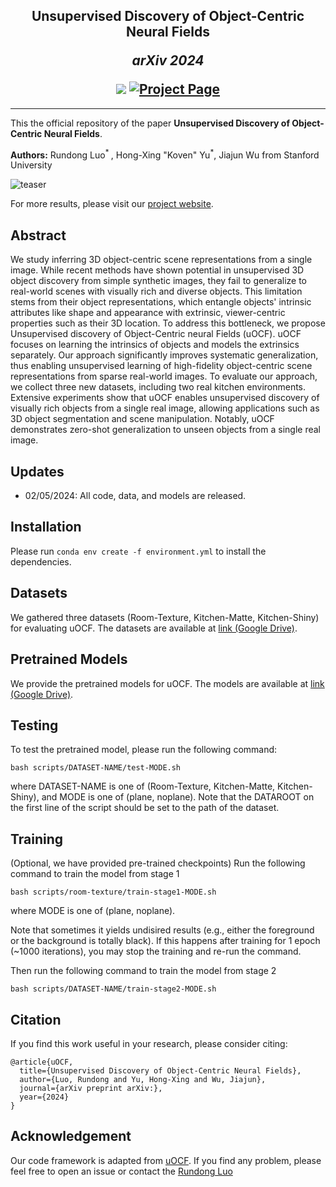 <h2 align="center">
  <b>Unsupervised Discovery of Object-Centric Neural Fields</b>

  <b><i>arXiv 2024</i></b>


<div align="center">
    <a href="https://arxiv.org/abs/" target="_blank">
    <img src="https://img.shields.io/badge/arXiv-red"></a>
    <!-- <a href="https://arxiv.org/abs/2307.08779" target="_blank">
    <img src="https://img.shields.io/badge/Paper-orange" alt="paper"></a> -->
    <!-- <a href="https://red-fairy.github.io/ZeroShotDayNightDA-Webpage/supp.pdf" target="_blank">
    <img src="https://img.shields.io/badge/Supplementary-green" alt="supp"></a> -->
    <a href="https://red-fairy.github.io/uOCF/" target="_blank">
    <img src="https://img.shields.io/badge/Project Page-blue" alt="Project Page"/></a>
</div>
</h2>

---

This the official repository of the paper **Unsupervised Discovery of Object-Centric Neural Fields**.

**Authors:** Rundong Luo<sup>* </sup>, Hong-Xing "Koven" Yu<sup>*</sup>, Jiajun Wu from Stanford University

![teaser](https://red-fairy.github.io/uOCF/assets/images/teaser.png)

For more results, please visit our [project website](https://red-fairy.github.io/uOCF/).

## Abstract
We study inferring 3D object-centric scene representations from a single image. While recent methods have shown potential in unsupervised 3D object discovery from simple synthetic images, they fail to generalize to real-world scenes with visually rich and diverse objects. This limitation stems from their object representations, which entangle objects' intrinsic attributes like shape and appearance with extrinsic, viewer-centric properties such as their 3D location. To address this bottleneck, we propose Unsupervised discovery of Object-Centric neural Fields (uOCF). uOCF focuses on learning the intrinsics of objects and models the extrinsics separately. Our approach significantly improves systematic generalization, thus enabling unsupervised learning of high-fidelity object-centric scene representations from sparse real-world images. To evaluate our approach, we collect three new datasets, including two real kitchen environments. Extensive experiments show that uOCF enables unsupervised discovery of visually rich objects from a single real image, allowing applications such as 3D object segmentation and scene manipulation. Notably, uOCF demonstrates zero-shot generalization to unseen objects from a single real image.

## Updates
- 02/05/2024: All code, data, and models are released.

## Installation
Please run `conda env create -f environment.yml` to install the dependencies.

## Datasets
We gathered three datasets (Room-Texture, Kitchen-Matte, Kitchen-Shiny) for evaluating uOCF. The datasets are available at [link (Google Drive)](https://drive.google.com/drive/folders/1v_lZhiI32rvKjUDQVb5B7KHMpNLgQ2P_?usp=drive_link).

## Pretrained Models
We provide the pretrained models for uOCF. The models are available at [link (Google Drive)](https://drive.google.com/drive/folders/1zg-uSyFYCFWui3zyO6XXmkh8wlq5ht0Y?usp=drive_link).

## Testing
To test the pretrained model, please run the following command:
```
bash scripts/DATASET-NAME/test-MODE.sh
```
where DATASET-NAME is one of (Room-Texture, Kitchen-Matte, Kitchen-Shiny), and MODE is one of (plane, noplane).
Note that the DATAROOT on the first line of the script should be set to the path of the dataset.

## Training
(Optional, we have provided pre-trained checkpoints) Run the following command to train the model from stage 1
```
bash scripts/room-texture/train-stage1-MODE.sh
```
where MODE is one of (plane, noplane).

Note that sometimes it yields undisired results (e.g., either the foreground or the background is totally black). If this happens after training for 1 epoch (~1000 iterations), you may stop the training and re-run the command.

Then run the following command to train the model from stage 2
```
bash scripts/DATASET-NAME/train-stage2-MODE.sh
```

## Citation
If you find this work useful in your research, please consider citing:
```
@article{uOCF,
  title={Unsupervised Discovery of Object-Centric Neural Fields},
  author={Luo, Rundong and Yu, Hong-Xing and Wu, Jiajun},
  journal={arXiv preprint arXiv:},
  year={2024}
}
```

## Acknowledgement
Our code framework is adapted from [uOCF](https://github.com/KovenYu/uORF). If you find any problem, please feel free to open an issue or contact the [Rundong Luo](mailto:rundongluo2002@gmail.com)



